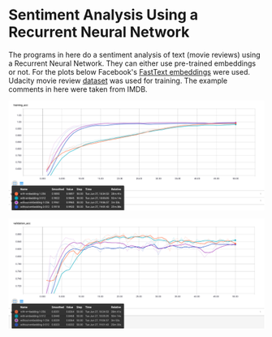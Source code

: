 
Sentiment Analysis Using a Recurrent Neural Network
===================================================

The programs in here do a sentiment analysis of text (movie reviews) using
a Recurrent Neural Network. They can either use pre-trained embeddings or not.
For the plots below Facebook's [FastText embeddings][1] were used. Udacity movie
review [dataset][2] was used for training. The example comments in here were
taken from IMDB.

![Training Accuracy](assets/training-accuracy.png)

![Validation Accuracy](assets/validation-accuracy.png)

[1]: https://github.com/facebookresearch/fastText/blob/master/pretrained-vectors.md
[2]: https://github.com/udacity/deep-learning/tree/master/sentiment-network
